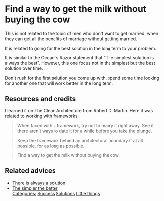 # Find a way to get the milk without buying the cow

This is not related to the topic of men who don't want to get married, when they can get all the benefits of marriage without getting married.

It is related to going for the best solution in the long term to your problem.

It is similar to the Occam’s Razor statement that "The simplest solution is always the best". However, this one focus not in the simplest but the best solution over time.

Don't rush for the first solution you come up with, spend some time looking for another one that will work better in the long term.

## Resources and credits

I learned it on The Clean Architecture from Robert C. Martin. Here it was related to working with frameworks.

> When faced with a framework, try not to marry it right away. See if there aren’t ways to date it for a while before you take the plunge.

> Keep the framework behind an architectural boundary if at all possible, for as long as possible.

> Find a way to get the milk without buying the cow.

## Related advices

- [There is always a solution](../There%20is%20always%20a%20solution/index.md)
- [The simpler the better](../The%20simpler%20the%20better/index.md)
<br/>[Categories:](../Categories/index.md) [Success](../Categories/Success.md) [Solutions](../Categories/Solutions.md) [Little things](../Categories/Little%20things.md)